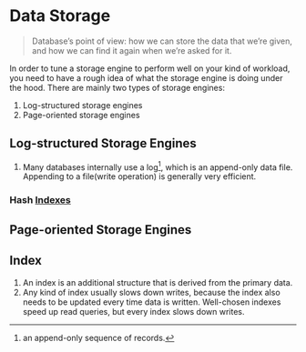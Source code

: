 # Data Storage

> Database’s point of view: how we can store the data that we’re given, and how we can find it again when we’re asked for it.

In order to tune a storage engine to perform well on your kind of workload, you need to have a rough idea of what the storage engine is doing under the hood. There are mainly two types of storage engines:

1. Log-structured storage engines
2. Page-oriented storage engines

## Log-structured Storage Engines

1. Many databases internally use a log[^1], which is an append-only data file. Appending to a file(write operation) is generally very efficient.

### Hash [Indexes](https://github.com/gauxs/sysd/blob/data_intensive/hld/1.%20foundation/3.%20data_storage/readme.md#index)

## Page-oriented Storage Engines

## Index

1. An index is an additional structure that is derived from the primary data.
2. Any kind of index usually slows down writes, because the index also needs to be updated every time data is written. Well-chosen indexes speed up read
   queries, but every index slows down writes.

[^1]: an append-only sequence of records.
